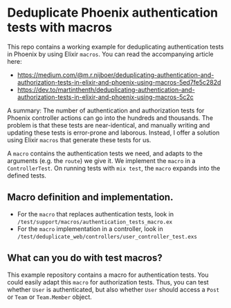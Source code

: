 # Deduplicate Phoenix authentication tests with macros

This repo contains a working example for deduplicating authentication tests in Phoenix by using Elixir `macros`. You can read the accompanying article here:
- https://medium.com/@m.r.nijboer/deduplicating-authentication-and-authorization-tests-in-elixir-and-phoenix-using-macros-5ed7fe5c282d
- https://dev.to/martinthenth/deduplicating-authentication-and-authorization-tests-in-elixir-and-phoenix-using-macros-5c2c

A summary: The number of authentication and authorization tests for Phoenix controller actions can go into the hundreds and thousands. The problem is that these tests are near-identical, and manually writing and updating these tests is error-prone and laborous. Instead, I offer a solution using Elixir `macros` that generate these tests for us.

A `macro` contains the authentication tests we need, and adapts to the arguments (e.g. the `route`) we give it. We implement the `macro` in a `ControllerTest`. On running tests with `mix test`, the `macro` expands into the defined tests. 

## Macro definition and implementation.

- For the `macro` that replaces authentication tests, look in `/test/support/macros/authentication_tests_macro.ex`
- For the `macro` implementation in a controller, look in `/test/deduplicate_web/controllers/user_controller_test.exs`

## What can you do with test macros?
This example repository contains a macro for authentication tests. You could easily adapt this `macro` for authorization tests. Thus, you can test whether `User` is authenticated, but also whether `User` should access a `Post` or `Team` or `Team.Member` object.
